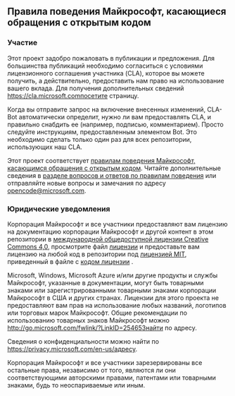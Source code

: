 ## <a name="microsoft-open-source-code-of-conduct"></a>Правила поведения Майкрософт, касающиеся обращения с открытым кодом

### <a name="contributing"></a>Участие

Этот проект задобро пожаловать в публикации и предложения.  Для большинства публикаций необходимо согласиться с условиями лицензионного соглашения участника (CLA), которое вы можете получить, а действительно, предоставить нам право на использование вашего вклада. Для получения дополнительных сведений https://cla.microsoft.comпосетите страницу.

Когда вы отправите запрос на включение внесенных изменений, CLA-Bot автоматически определит, нужно ли вам предоставлять CLA, и правильно снабдить ее (например, подписью, комментарием). Просто следуйте инструкциям, предоставленным элементом Bot. Это необходимо сделать только один раз для всех репозитории, использующих наш CLA.

Этот проект соответствует [правилам поведения Майкрософт, касающимся обращения с открытым кодом](https://opensource.microsoft.com/codeofconduct/). Читайте дополнительные сведения в [разделе вопросов и ответов по правилам поведения](https://opensource.microsoft.com/codeofconduct/faq/) или отправляйте новые вопросы и замечания по адресу [opencode@microsoft.com](mailto:opencode@microsoft.com).

### <a name="legal-notices"></a>Юридические уведомления

Корпорация Майкрософт и все участники предоставляют вам лицензию на документацию корпорации Майкрософт и другой контент в этом репозитории в [международной общедоступной лицензии Creative Commons 4,0](https://creativecommons.org/licenses/by/4.0/legalcode), просмотрите файл [лицензии](LICENSE) и предоставьте вам лицензию на любой код в репозитории под [лицензией MIT](https://opensource.org/licenses/MIT), приведенный в файле с [кодом лицензии](LICENSE-CODE) .

Microsoft, Windows, Microsoft Azure и/или другие продукты и службы Майкрософт, указанные в документации, могут быть товарными знаками или зарегистрированными товарными знаками корпорации Майкрософт в США и других странах.
Лицензии для этого проекта не предоставляют вам прав на использование любых названий, логотипов или торговых марок Майкрософт.
Общие рекомендации по использованию товарных знаков Майкрософт можно http://go.microsoft.com/fwlink/?LinkID=254653найти по адресу.

Сведения о конфиденциальности можно найти по https://privacy.microsoft.com/en-us/адресу.

Корпорация Майкрософт и все участники зарезервированы все остальные права, независимо от того, являются ли они соответствующими авторскими правами, патентами или товарными знаками, будь то неоспариваемые или иным.
